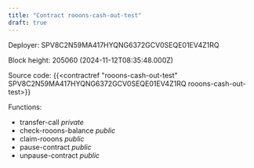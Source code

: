 ```yaml
---
title: "Contract rooons-cash-out-test"
draft: true
---
```

Deployer: SPV8C2N59MA417HYQNG6372GCV0SEQE01EV4Z1RQ


 



Block height: 205060 (2024-11-12T08:35:48.000Z)

Source code: {{<contractref "rooons-cash-out-test" SPV8C2N59MA417HYQNG6372GCV0SEQE01EV4Z1RQ rooons-cash-out-test>}}

Functions:

* transfer-call _private_
* check-rooons-balance _public_
* claim-rooons _public_
* pause-contract _public_
* unpause-contract _public_

